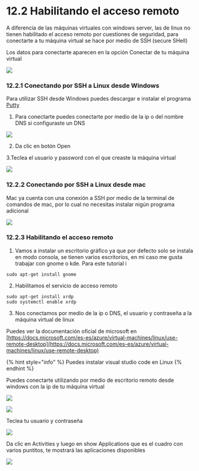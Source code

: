 # 12.2 Habilitando el acceso remoto

A diferencia de las máquinas virtuales con windows server, las de linux no tienen habilitado el acceso remoto por cuestiones de seguridad, para conectarte a tu máquina virtual se hace por medio de SSH \(secure SHell\) 

Los datos para conectarte aparecen en la opción Conectar de tu máquina virtual

![](../.gitbook/assets/image%20%28156%29.png)

### 12.2.1 Conectando por SSH a Linux desde Windows

Para utilizar SSH desde Windows puedes descargar e instalar el programa [Putty](https://www.putty.org)

1. Para conectarte puedes conectarte por medio de la ip o del nombre DNS si configuraste un DNS

![](../.gitbook/assets/image%20%28115%29.png)

2. Da clic en botón Open

3.Teclea el usuario y password con el que creaste la máquina virtual

![](../.gitbook/assets/image%20%2819%29.png)

### 12.2.2 Conectando por SSH a Linux desde mac

Mac ya cuenta con una conexión a SSH por medio de la terminal de comandos de mac, por lo cual no necesitas instalar nigún programa adicional

![](../.gitbook/assets/image%20%28111%29.png)

### 12.2.3 Habilitando el acceso remoto

1. Vamos a instalar un escritorio gráfico ya que por defecto solo se instala en modo consola, se tienen varios escritorios, en mi caso me gusta trabajar con  gnome o kde. Para este tutorial i

```text
sudo apt-get install gnome
```

2. Habilitamos el servicio de acceso remoto

```text
sudo apt-get install xrdp
sudo systemctl enable xrdp
```

3. Nos conectamos por medio de la ip o DNS, el usuario y contraseña a la máquina virtual de linux

Puedes ver la documentación oficial de microsoft en [https://docs.microsoft.com/es-es/azure/virtual-machines/linux/use-remote-desktop](https://docs.microsoft.com/es-es/azure/virtual-machines/linux/use-remote-desktop)

{% hint style="info" %}
Puedes instalar visual studio code en Linux
{% endhint %}

Puedes conectarte utilizando por medio de escritorio remoto desde windows con la ip de tu máquina virtual

![](../.gitbook/assets/image%20%2822%29.png)

![](../.gitbook/assets/image%20%289%29.png)

Teclea tu usuario y contraseña

![](../.gitbook/assets/image%20%28184%29.png)

Da clic en Activities y luego en show Applications que es el cuadro con varios puntitos,  te mostrará las aplicaciones disponibles

![](../.gitbook/assets/image%20%2888%29.png)

